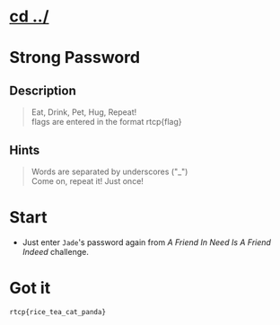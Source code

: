 # [cd ../](../../index.md)
# Strong Password

## Description
> Eat, Drink, Pet, Hug, Repeat!  
> flags are entered in the format rtcp{flag}

## Hints
> Words are separated by underscores ("_")  
> Come on, repeat it! Just once!

# Start
- Just enter `Jade`'s password again from *A Friend In Need Is A Friend Indeed* challenge.

# Got it
```
rtcp{rice_tea_cat_panda}
```
